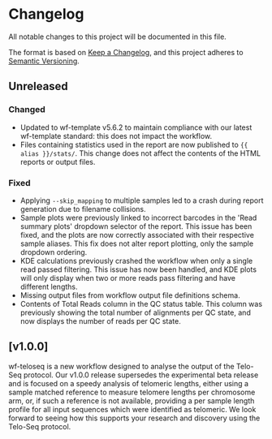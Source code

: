 # Changelog

All notable changes to this project will be documented in this file.

The format is based on [Keep a Changelog](https://keepachangelog.com/en/1.1.0/),
and this project adheres to [Semantic Versioning](https://semver.org/spec/v2.0.0.html).

## Unreleased
### Changed
- Updated to wf-template v5.6.2 to maintain compliance with our latest wf-template standard: this does not impact the workflow.
- Files containing statistics used in the report are now published to `{{ alias }}/stats/`. This change does not affect the contents of the HTML reports or output files.

### Fixed
- Applying `--skip_mapping` to multiple samples led to a crash during report generation due to filename collisions.
- Sample plots were previously linked to incorrect barcodes in the 'Read summary plots' dropdown selector of the report. This issue has been fixed, and the plots are now correctly associated with their respective sample aliases. This fix does not alter report plotting, only the sample dropdown ordering.
- KDE calculations previously crashed the workflow when only a single read passed filtering. This issue has now been handled, and KDE plots will only display when two or more reads pass filtering and have different lengths.
- Missing output files from workflow output file definitions schema.
- Contents of Total Reads column in the QC status table. This column was previously showing the total number of alignments per QC state, and now displays the number of reads per QC state.

## [v1.0.0]

wf-teloseq is a new workflow designed to analyse the output of the Telo-Seq protocol.
Our v1.0.0 release supersedes the experimental beta release and is focused on a speedy analysis of telomeric lengths, either using a sample matched reference to measure telomere lengths per chromosome arm, or, if such a reference is not available, providing a per sample length profile for all input sequences which were identified as telomeric.
We look forward to seeing how this supports your research and discovery using the Telo-Seq protocol.
